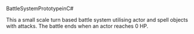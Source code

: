 BattleSystemPrototypeinC#


This a small scale turn based battle system utilising actor and spell objects with attacks. The battle ends when an actor reaches 0 HP.
